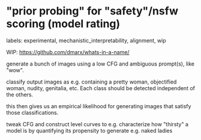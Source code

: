 # "prior probing" for "safety"/nsfw scoring (model rating)

labels: experimental, mechanistic_interpretability, alignment, wip

WIP: https://github.com/dmarx/whats-in-a-name/


generate a bunch of images using a low CFG and ambiguous prompt(s), like "wow". 

classify output images as e.g. containing a pretty woman, objectified woman, nudity, genitalia, etc. Each class should be detected independent of the others.

this then gives us an empirical likelihood for generating images that satisfy those classifications.

tweak CFG and construct level curves to e.g. characterize how "thirsty" a model is by quantifying its propensity to generate e.g. naked ladies
